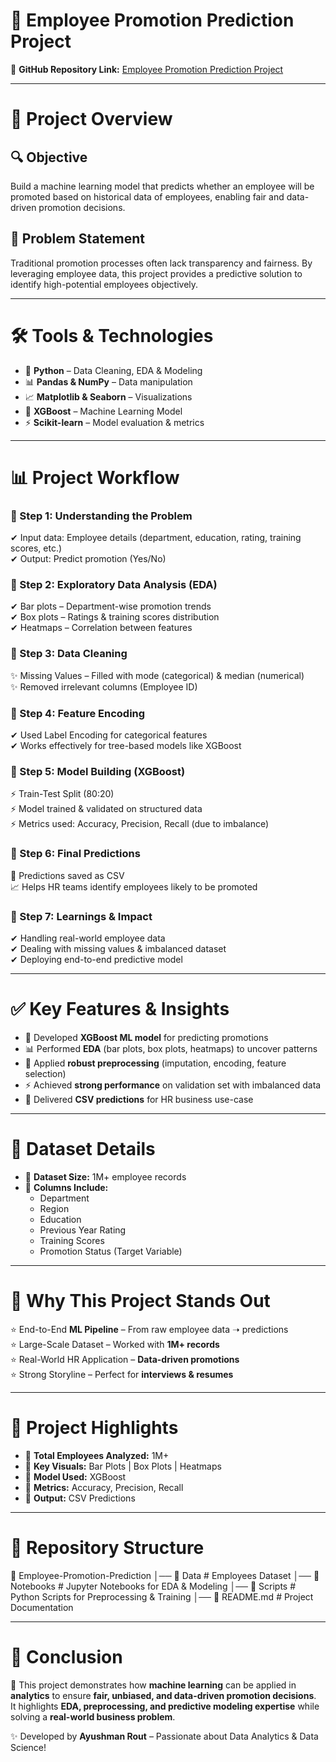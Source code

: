 # 🧠 Employee Promotion Prediction Project  

📌 **GitHub Repository Link:** [Employee Promotion Prediction Project](https://github.com/AyushmanRout2004/Employee-promotion-Prediction-project)  

---

# 📌 Project Overview  

## 🔍 Objective  
Build a machine learning model that predicts whether an employee will be promoted based on historical data of employees, enabling fair and data-driven promotion decisions.  

## 🧩 Problem Statement  
Traditional promotion processes often lack transparency and fairness. By leveraging employee data, this project provides a predictive solution to identify high-potential employees objectively.  

---

# 🛠️ Tools & Technologies  

- 🐍 **Python** – Data Cleaning, EDA & Modeling  
- 📊 **Pandas & NumPy** – Data manipulation  
- 📈 **Matplotlib & Seaborn** – Visualizations  
- 🤖 **XGBoost** – Machine Learning Model  
- ⚡ **Scikit-learn** – Model evaluation & metrics  

---

# 📊 Project Workflow  

### 🔹 Step 1: Understanding the Problem  
✔ Input data: Employee details (department, education, rating, training scores, etc.)  
✔ Output: Predict promotion (Yes/No)  

### 🔹 Step 2: Exploratory Data Analysis (EDA)  
✔ Bar plots – Department-wise promotion trends  
✔ Box plots – Ratings & training scores distribution  
✔ Heatmaps – Correlation between features  

### 🔹 Step 3: Data Cleaning  
✨ Missing Values – Filled with mode (categorical) & median (numerical)  
✨ Removed irrelevant columns (Employee ID)  

### 🔹 Step 4: Feature Encoding  
✔ Used Label Encoding for categorical features  
✔ Works effectively for tree-based models like XGBoost  

### 🔹 Step 5: Model Building (XGBoost)  
⚡ Train-Test Split (80:20)  
⚡ Model trained & validated on structured data  
⚡ Metrics used: Accuracy, Precision, Recall (due to imbalance)  

### 🔹 Step 6: Final Predictions  
📂 Predictions saved as CSV  
📈 Helps HR teams identify employees likely to be promoted  

### 🔹 Step 7: Learnings & Impact  
✔ Handling real-world employee data  
✔ Dealing with missing values & imbalanced dataset  
✔ Deploying end-to-end predictive model  

---

# ✅ Key Features & Insights  

- 📌 Developed **XGBoost ML model** for predicting promotions  
- 📊 Performed **EDA** (bar plots, box plots, heatmaps) to uncover patterns  
- 🧹 Applied **robust preprocessing** (imputation, encoding, feature selection)  
- ⚡ Achieved **strong performance** on validation set with imbalanced data  
- 📂 Delivered **CSV predictions** for HR business use-case  

---

# 📂 Dataset Details  

- 📌 **Dataset Size:** 1M+ employee records  
- 📌 **Columns Include:**  
  - Department  
  - Region  
  - Education  
  - Previous Year Rating  
  - Training Scores  
  - Promotion Status (Target Variable)  

---

# 🚀 Why This Project Stands Out  

⭐ End-to-End **ML Pipeline** – From raw employee data ➝ predictions  
⭐ Large-Scale Dataset – Worked with **1M+ records**  
⭐ Real-World HR Application – **Data-driven promotions**  
⭐ Strong Storyline – Perfect for **interviews & resumes**  

---

# 🌟 Project Highlights  

- 📌 **Total Employees Analyzed:** 1M+  
- 📌 **Key Visuals:** Bar Plots | Box Plots | Heatmaps  
- 📌 **Model Used:** XGBoost  
- 📌 **Metrics:** Accuracy, Precision, Recall  
- 📌 **Output:** CSV Predictions  

---

# 📁 Repository Structure
📂 Employee-Promotion-Prediction
│── 📁 Data # Employees Dataset
│── 📁 Notebooks # Jupyter Notebooks for EDA & Modeling
│── 📁 Scripts # Python Scripts for Preprocessing & Training
│── 📄 README.md # Project Documentation


---

# 🏁 Conclusion  

🚀 This project demonstrates how **machine learning** can be applied in **analytics** to ensure **fair, unbiased, and data-driven promotion decisions**.  
It highlights **EDA, preprocessing, and predictive modeling expertise** while solving a **real-world business problem**.  

✨ Developed by **Ayushman Rout** – Passionate about Data Analytics & Data Science!  
